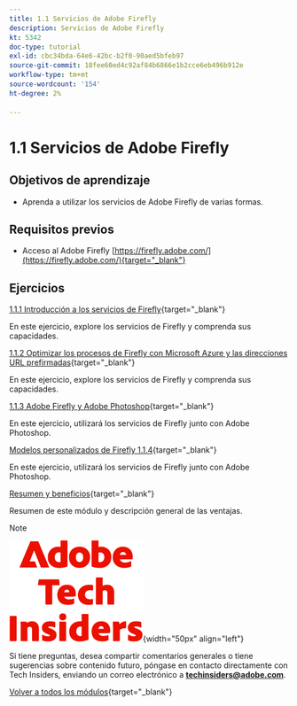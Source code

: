 ```yaml
---
title: 1.1 Servicios de Adobe Firefly
description: Servicios de Adobe Firefly
kt: 5342
doc-type: tutorial
exl-id: cbc34bda-64e6-42bc-b2f0-90aed5bfeb97
source-git-commit: 18fee60ed4c92af84b6866e1b2cce6eb496b912e
workflow-type: tm+mt
source-wordcount: '154'
ht-degree: 2%

---
```


# 1.1 Servicios de Adobe Firefly

## Objetivos de aprendizaje

- Aprenda a utilizar los servicios de Adobe Firefly de varias formas.

## Requisitos previos

- Acceso al Adobe Firefly [https://firefly.adobe.com/](https://firefly.adobe.com/){target="_blank"}

## Ejercicios

[1.1.1 Introducción a los servicios de Firefly](./ex1.md){target="_blank"}

En este ejercicio, explore los servicios de Firefly y comprenda sus capacidades.

[1.1.2 Optimizar los procesos de Firefly con Microsoft Azure y las direcciones URL prefirmadas](./ex2.md){target="_blank"}

En este ejercicio, explore los servicios de Firefly y comprenda sus capacidades.

[1.1.3 Adobe Firefly y Adobe Photoshop](./ex3.md){target="_blank"}

En este ejercicio, utilizará los servicios de Firefly junto con Adobe Photoshop.

[Modelos personalizados de Firefly 1.1.4](./ex4.md){target="_blank"}

En este ejercicio, utilizará los servicios de Firefly junto con Adobe Photoshop.

[Resumen y beneficios](./summary.md){target="_blank"}

Resumen de este módulo y descripción general de las ventajas.

>[!NOTE]
>
>![Perspectivas técnicas](./../../../assets/images/techinsiders.png){width="50px" align="left"}
>
>Si tiene preguntas, desea compartir comentarios generales o tiene sugerencias sobre contenido futuro, póngase en contacto directamente con Tech Insiders, enviando un correo electrónico a **techinsiders@adobe.com**.

[Volver a todos los módulos](../../../overview.md){target="_blank"}
